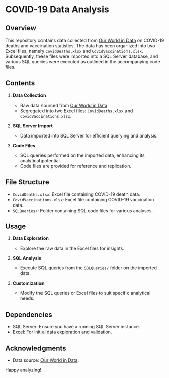 
# COVID-19 Data Analysis

## Overview

This repository contains data collected from [Our World in Data](https://ourworldindata.org/covid-deaths) on COVID-19 deaths and vaccination statistics. The data has been organized into two Excel files, namely `CovidDeaths.xlsx` and `CovidVaccinations.xlsx`. Subsequently, these files were imported into a SQL Server database, and various SQL queries were executed as outlined in the accompanying code files.

## Contents

1. **Data Collection**
   - Raw data sourced from [Our World in Data](https://ourworldindata.org/covid-deaths).
   - Segregated into two Excel files: `CovidDeaths.xlsx` and `CovidVaccinations.xlsx`.

2. **SQL Server Import**
   - Data imported into SQL Server for efficient querying and analysis.

3. **Code Files**
   - SQL queries performed on the imported data, enhancing its analytical potential.
   - Code files are provided for reference and replication.

## File Structure

- `CovidDeaths.xlsx`: Excel file containing COVID-19 death data.
- `CovidVaccinations.xlsx`: Excel file containing COVID-19 vaccination data.
- `SQLQueries/`: Folder containing SQL code files for various analyses.

## Usage

1. **Data Exploration**
   - Explore the raw data in the Excel files for insights.

2. **SQL Analysis**
   - Execute SQL queries from the `SQLQueries/` folder on the imported data.

3. **Customization**
   - Modify the SQL queries or Excel files to suit specific analytical needs.

## Dependencies

- SQL Server: Ensure you have a running SQL Server instance.
- Excel: For initial data exploration and validation.


## Acknowledgments

- Data source: [Our World in Data](https://ourworldindata.org/covid-deaths).

Happy analyzing!
